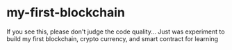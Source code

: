 # my-first-blockchain
If you see this, please don't judge the code quality... Just was experiment to build my first blockchain, crypto currency, and smart contract for learning
